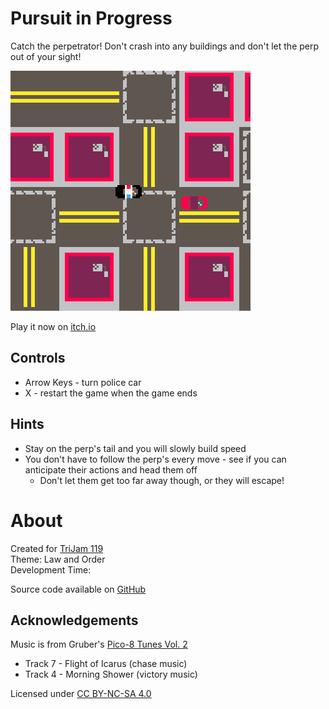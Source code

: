 # Pursuit in Progress
Catch the perpetrator! Don't crash into any buildings and don't let the perp out of your sight!


[![Aerial view of city blocks with police car chasing a red car](images/cover.png)](https://caterpillargames.itch.io/pursuit-in-progress)

Play it now on [itch.io](https://caterpillargames.itch.io/pursuit-in-progress)


## Controls
* Arrow Keys - turn police car
* X - restart the game when the game ends



## Hints
* Stay on the perp's tail and you will slowly build speed
* You don't have to follow the perp's every move - see if 
you can anticipate their actions and head them off
    * Don't let them get too far away though, or they will escape!



# About
Created for [TriJam 119](https://itch.io/jam/trijam-119/entries)  
Theme: Law and Order  
Development Time:   


Source code available on [GitHub](https://github.com/CaterpillarGames/pico8-games/tree/master/carts/pursuit-in-progress)


## Acknowledgements
Music is from Gruber's [Pico-8 Tunes Vol. 2](https://www.lexaloffle.com/bbs/?pid=picotunes2)

* Track 7 - Flight of Icarus (chase music)
* Track 4 - Morning Shower (victory music)

Licensed under [CC BY-NC-SA 4.0](https://creativecommons.org/licenses/by-nc-sa/4.0/)



